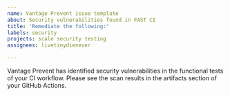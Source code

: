 ```yaml
---
name: Vantage Prevent issue template
about: Security vulnerabilities found in FAST CI
title: 'Remediate the following:'
labels: security
projects: scale security testing
assignees: livetinydienever

---
```


Vantage Prevent has identified security vulnerabilities in the functional tests of your CI workflow. Please see the scan results in the artifacts section of your GitHub Actions.
